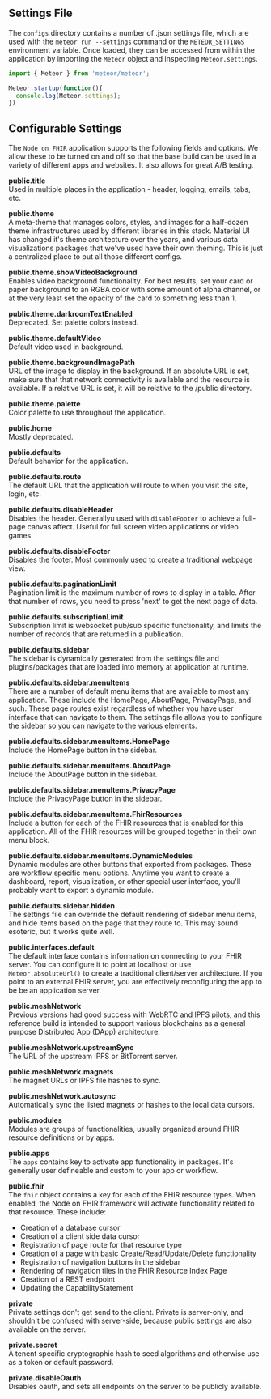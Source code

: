 ## Settings File  

The `configs` directory contains a number of .json settings file, which are used with the `meteor run --settings` command or the `METEOR_SETTINGS` environment variable.  Once loaded, they can be accessed from within the application by importing the `Meteor` object and inspecting `Meteor.settings`.  

```js
import { Meteor } from 'meteor/meteor';

Meteor.startup(function(){
  console.log(Meteor.settings);
})
```


## Configurable Settings  

The `Node on FHIR` application supports the following fields and options.  We allow these to be turned on and off so that the base build can be used in a variety of different apps and websites.  It also allows for great A/B testing.  

**public.title**  
Used in multiple places in the application - header, logging, emails, tabs, etc.  

**public.theme**   
A meta-theme that manages colors, styles, and images for a half-dozen theme infrastructures used by different libraries in this stack.  Material UI has changed it's theme architecture over the years, and various data visualizations packages that we've used have their own theming.  This is just a centralized place to put all those different configs.

**public.theme.showVideoBackground**  
Enables video background functionality.  For best results, set your card or paper background to an RGBA color with some amount of alpha channel, or at the very least set the opacity of the card to something less than 1.    

**public.theme.darkroomTextEnabled**  
Deprecated.  Set palette colors instead.

**public.theme.defaultVideo**  
Default video used in background.

**public.theme.backgroundImagePath**  
URL of the image to display in the background.  If an absolute URL is set, make sure that that network connectivity is available and the resource is available.  If a relative URL is set, it will be relative to the /public directory.  

**public.theme.palette**  
Color palette to use throughout the application.

**public.home**  
Mostly deprecated.  

**public.defaults**  
Default behavior for the application.  

**public.defaults.route**  
The default URL that the application will route to when you visit the site, login, etc.  

**public.defaults.disableHeader**  
Disables the header.  Generallyu used with `disableFooter` to achieve a full-page canvas affect.  Useful for full screen video applications or video games.  

**public.defaults.disableFooter**  
Disables the footer.  Most commonly used to create a traditional webpage view.  

**public.defaults.paginationLimit**  
Pagination limit is the maximum number of rows to display in a table.  After that number of rows, you need to press 'next' to get the next page of data.

**public.defaults.subscriptionLimit**  
Subscription limit is websocket pub/sub specific functionality, and limits the number of records that are returned in a publication.  

**public.defaults.sidebar**  
The sidebar is dynamically generated from the settings file and plugins/packages that are loaded into memory at application at runtime.  

**public.defaults.sidebar.menuItems**  
There are a number of default menu items that are available to most any application.  These include the HomePage, AboutPage, PrivacyPage, and such.  These page routes exist regardless of whether you have user interface that can navigate to them.  The settings file allows you to configure the sidebar so you can navigate to the various elements.

**public.defaults.sidebar.menuItems.HomePage**  
Include the HomePage button in the sidebar.  

**public.defaults.sidebar.menuItems.AboutPage**  
Include the AboutPage button in the sidebar.  

**public.defaults.sidebar.menuItems.PrivacyPage**  
Include the PrivacyPage button in the sidebar.  

**public.defaults.sidebar.menuItems.FhirResources**  
Include a button for each of the FHIR resources that is enabled for this application.  All of the FHIR resources will be grouped together in their own menu block.  

**public.defaults.sidebar.menuItems.DynamicModules**  
Dynamic modules are other buttons that exported from packages.  These are workflow specific menu options.  Anytime you want to create a dashboard, report, visualization, or other special user interface, you'll probably want to export a dynamic module.  

**public.defaults.sidebar.hidden**  
The settings file can override the default rendering of sidebar menu items, and hide items based on the page that they route to.  This may sound esoteric, but it works quite well.  

**public.interfaces.default**  
The default interface contains information on connecting to your FHIR server.  You can configure it to point at localhost or use `Meteor.absoluteUrl()` to create a traditional client/server architecture.  If you point to an external FHIR server, you are effectively reconfiguring the app to be be an application server.    

**public.meshNetwork**  
Previous versions had good success with WebRTC and IPFS pilots, and this reference build is intended to support various blockchains as a general purpose Distributed App (DApp) architecture.  

**public.meshNetwork.upstreamSync**  
The URL of the upstream IPFS or BitTorrent server.  
 
**public.meshNetwork.magnets**  
The magnet URLs or IPFS file hashes to sync.  

**public.meshNetwork.autosync**  
Automatically sync the listed magnets or hashes to the local data cursors.  

**public.modules**  
Modules are groups of functionalities, usually organized around FHIR resource definitions or by apps.  

**public.apps**  
The `apps` contains key to activate app functionality in packages.  It's generally user defineable and custom to your app or workflow.  

**public.fhir**  
The `fhir` object contains a key for each of the FHIR resource types.  When enabled, the Node on FHIR framework will activate functionality related to that resource.  These include:

- Creation of a database cursor
- Creation of a client side data cursor
- Registration of page route for that resource type 
- Creation of a page with basic Create/Read/Update/Delete functionality
- Registration of navigation buttons in the sidebar
- Rendering of navigation tiles in the FHIR Resource Index Page
- Creation of a REST endpoint
- Updating the CapabilityStatement

**private**  
Private settings don't get send to the client.  Private is server-only, and shouldn't be confused with server-side, because public settings are also available on the server.  

**private.secret**  
A tenent specific cryptographic hash to seed algorithms and otherwise use as a token or default password.

**private.disableOauth**  
Disables oauth, and sets all endpoints on the server to be publicly available.  

